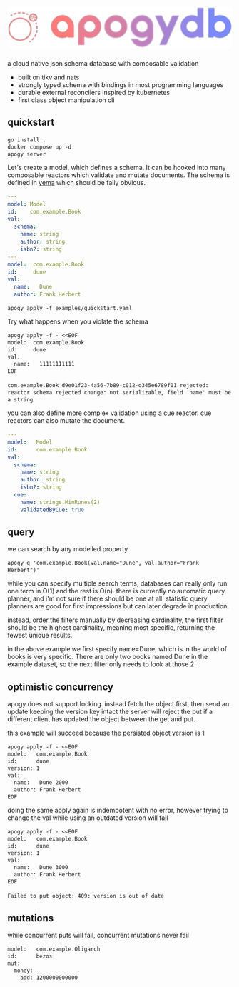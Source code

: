 ![apogydb logo](./apogy.png)
=======

a cloud native json schema database with composable validation

 - built on tikv and nats
 - strongly typed schema with bindings in most programming languages
 - durable external reconcilers inspired by kubernetes
 - first class object manipulation cli


## quickstart

    go install .
    docker compose up -d
    apogy server

Let's create a model, which defines a schema.
It can be hooked into many composable reactors which validate and mutate documents.
The schema is defined in [yema](https://github.com/aep/yema) which should be faily obvious.

```yaml
---
model: Model
id:    com.example.Book
val:
  schema:
    name: string
    author: string
    isbn?: string
---
model:  com.example.Book
id:     dune
val:
  name:   Dune
  author: Frank Herbert
```

    apogy apply -f examples/quickstart.yaml

Try what happens when you violate the schema

    apogy apply -f - <<EOF
    model:  com.example.Book
    id:     dune
    val:
      name:   11111111111
    EOF

    com.example.Book d9e01f23-4a56-7b89-c012-d345e6789f01 rejected: reactor schema rejected change: not serializable, field 'name' must be a string



you can also define more complex validation using a [cue](https://cuelang.org) reactor. cue reactors can also mutate the document.

```yaml
---
model:   Model
id:      com.example.Book
val:
  schema:
    name: string
    author: string
    isbn?: string
  cue:
    name: strings.MinRunes(2)
    validatedByCue: true
```


## query

we can search by any modelled property

    apogy q 'com.example.Book(val.name="Dune", val.author="Frank Herbert")'

while you can specify multiple search terms, databases can really only run one term in O(1) and the rest is O(n).
there is currently no automatic query planner, and i'm not sure if there should be one at all.
statistic query planners are good for first impressions but can later degrade in production.

instead, order the filters manually by decreasing cardinality,
the first filter should be the highest cardinality, meaning most specific, returning the fewest unique results.

in the above example we first specify name=Dune, which is in the world of books is very specific.
There are only two books named Dune in the example dataset, so the next filter only needs to look at those 2.


## optimistic concurrency

apogy does not support locking.
instead fetch the object first, then send an update keeping the version key intact
the server will reject the put if a different client has updated the object between the get and put.

this example will succeed because the persisted object version is 1

    apogy apply -f - <<EOF
    model:   com.example.Book
    id:      dune
    version: 1
    val:
      name:   Dune 2000
      author: Frank Herbert
    EOF

doing the same apply again is indempotent with no error,
however trying to change the val while using an outdated version will fail

    apogy apply -f - <<EOF
    model:   com.example.Book
    id:      dune
    version: 1
    val:
      name:   Dune 3000
      author: Frank Herbert
    EOF

    Failed to put object: 409: version is out of date


## mutations

while concurrent puts will fail, concurrent mutations never fail

    model:   com.example.Oligarch
    id:      bezos
    mut:
      money:
        add: 1200000000000
